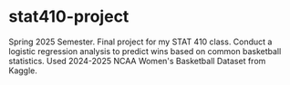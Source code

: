 # stat410-project
Spring 2025 Semester. Final project for my STAT 410 class. Conduct a logistic regression analysis to predict wins based on common basketball statistics. Used 2024-2025 NCAA Women's Basketball Dataset from Kaggle.
